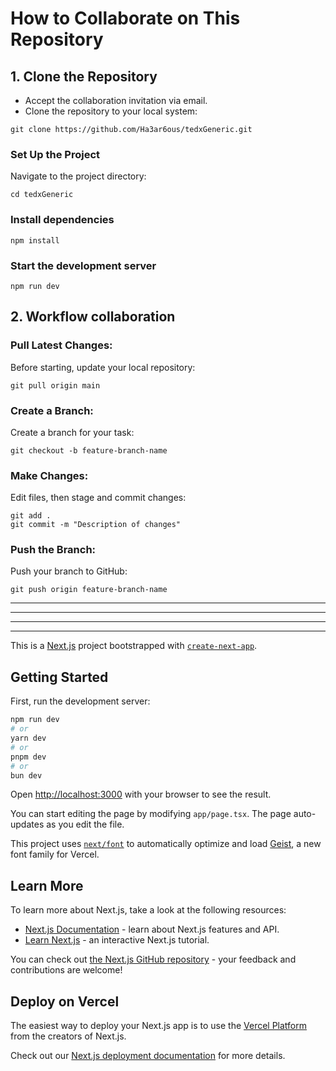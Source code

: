 # How to Collaborate on This Repository

## 1. Clone the Repository
- Accept the collaboration invitation via email.
- Clone the repository to your local system:
```
git clone https://github.com/Ha3ar6ous/tedxGeneric.git
```
### Set Up the Project
Navigate to the project directory:
```
cd tedxGeneric
```
### Install dependencies
```
npm install
```

### Start the development server
```
npm run dev
```
## 2. Workflow collaboration 
### Pull Latest Changes:   
Before starting, update your local repository:
```
git pull origin main
```

### Create a Branch:
Create a branch for your task:
```
git checkout -b feature-branch-name
```

### Make Changes:
Edit files, then stage and commit changes:
```
git add .
git commit -m "Description of changes"
```
### Push the Branch:
Push your branch to GitHub:
```
git push origin feature-branch-name   
```
---
---

---
---
This is a [Next.js](https://nextjs.org) project bootstrapped with [`create-next-app`](https://nextjs.org/docs/app/api-reference/cli/create-next-app).

## Getting Started

First, run the development server:

```bash
npm run dev
# or
yarn dev
# or
pnpm dev
# or
bun dev
```

Open [http://localhost:3000](http://localhost:3000) with your browser to see the result.

You can start editing the page by modifying `app/page.tsx`. The page auto-updates as you edit the file.

This project uses [`next/font`](https://nextjs.org/docs/app/building-your-application/optimizing/fonts) to automatically optimize and load [Geist](https://vercel.com/font), a new font family for Vercel.

## Learn More

To learn more about Next.js, take a look at the following resources:

- [Next.js Documentation](https://nextjs.org/docs) - learn about Next.js features and API.
- [Learn Next.js](https://nextjs.org/learn) - an interactive Next.js tutorial.

You can check out [the Next.js GitHub repository](https://github.com/vercel/next.js) - your feedback and contributions are welcome!

## Deploy on Vercel

The easiest way to deploy your Next.js app is to use the [Vercel Platform](https://vercel.com/new?utm_medium=default-template&filter=next.js&utm_source=create-next-app&utm_campaign=create-next-app-readme) from the creators of Next.js.

Check out our [Next.js deployment documentation](https://nextjs.org/docs/app/building-your-application/deploying) for more details.
